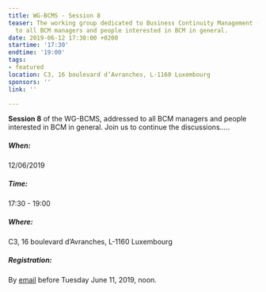 ```yaml
---
title: WG-BCMS - Session 8
teaser: The working group dedicated to Business Continuity Management (BCMS) is addressed
  to all BCM managers and people interested in BCM in general.
date: 2019-06-12 17:30:00 +0200
startime: '17:30'
endtime: '19:00'
tags:
- featured
location: C3, 16 boulevard d’Avranches, L-1160 Luxembourg
sponsors: ''
link: ''

---
```

**Session 8** of the WG-BCMS, addressed to all BCM managers and people interested in BCM in general. Join us to continue the discussions…..

##### When:

12/06/2019

##### Time:

17:30 - 19:00

##### Where:

C3, 16 boulevard d’Avranches, L-1160 Luxembourg

##### Registration:

By [email](mailto:secgen@clusil.lu) before Tuesday June 11, 2019, noon.